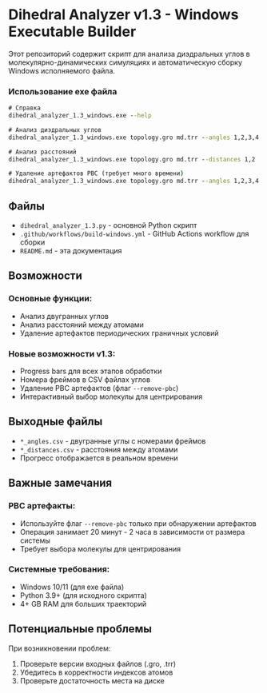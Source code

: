 # Dihedral Analyzer v1.3 - Windows Executable Builder

Этот репозиторий содержит скрипт для анализа диэдральных углов в молекулярно-динамических симуляциях и автоматическую сборку Windows исполняемого файла.


### Использование exe файла

```cmd
# Справка
dihedral_analyzer_1.3_windows.exe --help

# Анализ диэдральных углов
dihedral_analyzer_1.3_windows.exe topology.gro md.trr --angles 1,2,3,4

# Анализ расстояний
dihedral_analyzer_1.3_windows.exe topology.gro md.trr --distances 1,2

# Удаление артефактов PBC (требует много времени)
dihedral_analyzer_1.3_windows.exe topology.gro md.trr --angles 1,2,3,4 --remove-pbc
```

## Файлы

- `dihedral_analyzer_1.3.py` - основной Python скрипт
- `.github/workflows/build-windows.yml` - GitHub Actions workflow для сборки
- `README.md` - эта документация

## Возможности

### Основные функции:
- Анализ двугранных углов
- Анализ расстояний между атомами
- Удаление артефактов периодических граничных условий 

### Новые возможности v1.3:
- Progress bars для всех этапов обработки
- Номера фреймов в CSV файлах углов
- Удаление PBC артефактов (флаг `--remove-pbc`)
- Интерактивный выбор молекулы для центрирования

## Выходные файлы

- `*_angles.csv` - двугранные углы с номерами фреймов
- `*_distances.csv` - расстояния между атомами
- Прогресс отображается в реальном времени

## Важные замечания

### PBC артефакты:
- Используйте флаг `--remove-pbc` только при обнаружении артефактов
- Операция занимает 20 минут - 2 часа в зависимости от размера системы
- Требует выбора молекулы для центрирования

### Системные требования:
- Windows 10/11 (для exe файла)
- Python 3.9+ (для исходного скрипта)
- 4+ GB RAM для больших траекторий


## Потенциальные проблемы

При возникновении проблем:
1. Проверьте версии входных файлов (.gro, .trr)
2. Убедитесь в корректности индексов атомов
3. Проверьте достаточность места на диске